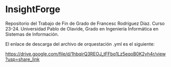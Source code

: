 # InsightForge
Repositorio del Trabajo de Fin de Grado de Francesc Rodríguez Díaz. Curso 23-24. Universidad Pablo de Olavide, Grado en Ingeniería Informática en Sistemas de Información.

El enlace de descarga del archivo de orquestación .yml es el siguiente:

<a href="https://drive.google.com/file/d/1hbqirQ3REOJ_tFFbq1Lz5eqoB0K2yh4r/view?usp=share_link">https://drive.google.com/file/d/1hbqirQ3REOJ_tFFbq1Lz5eqoB0K2yh4r/view?usp=share_link</a>
